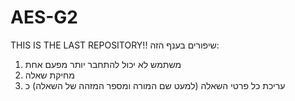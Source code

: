 # AES-G2
THIS IS THE LAST REPOSITORY!!
שיפורים בענף הזה:
1. משתמש לא יכול להתחבר יותר מפעם אחת
2. מחיקת שאלה
3. עריכת כל פרטי השאלה (למעט שם המורה ומספר המזהה של השאלה) כ
